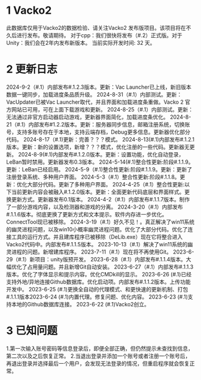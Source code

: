 # 1 Vacko2 
此数据库仅用于Vacko2的数据检验、请关注Vacko2 发布版项目。该项目将在不久后进行发布。敬请期待。
对于cpp：我们很快将发布（#.2）正式版。对于Unity：我们会在2年内发布新版本。
当前实际开发时间: 32 天。

# 2 更新日志
2024-9-2（#.1）内部发布#.1.2.3版本。更新：Vac Launcher已上线，新旧版本数据一键同步，加载进度条品质升级。
2024-8-31（#.1）内部测试。更新：VacUpdater已被Vac Launcher取代，并且界面和加载进度条重做。Vacko 2 官方网站已可用，可在上面下载游戏和更新。
2024-8-25（#.1）内部测试。更新：无法通过非官方启动器启动游戏，更新器界面简化，加载进度条优化。
2024-8-21（#.1）内部发布#1.2.2版本。更新：服务器同步信息，邮箱注册系统，切换账号，支持多账号存在于本地，支持云端存档，Debug更多信息。更新器优化部分代码。
2024-8-17（#.1)更新：完善？？？模式。
2024-8-13(#.1)内部发布#.1.2.1版本。更新：新的设置选项，新增？？？模式，优化注册的一些代码。更新器无更新。
2024-8-9(#.1)内部发布#.1.2.0版本。更新：设置功能，优化自动登录，LeBan暂时禁用。更新器发布0.3版本。
2024-5-14(#.1)整合性更新:阶段#.1.1.9。更新：LeBan已经启用。
2024-5-9（#.1)整合性更新:阶段#.1.1.9。更新：更新了注册登录系统、多种用户界面。
2024-5-3（#.1）整合性更新:阶段#.1.1.8。更新：优化大部分代码。更新了多种用户界面。
2024-4-25（#.1）整合性更新:以下当前更新内容会被融入#.1.2.0版本。更新：全面更新代码底层和界面样式。更换更新方式。更新器发布0.1版本。
2024-4-2（#.1）内部发布#.1.1.7版本。制作了一部分游戏内容，以及检测器和游戏的分离。
2024-3-20（#.1）内部发布#.1.1.6版本。彻底更换了更新方式和文本提示。软件内存进一步优化。ConnectTool现已被移除。
2024-3-19（#.1）好久不见！。真正解决了win11系统的幽灵进程问题，以及win10小概率幽灵进程问题。优化了大部分代码。优化了连接工具的运行方式。并且建库程序已被移除（DeLib.exe）现在它将整合进入Vacko2代码中。内部发布#.1.1.5版本。
2023-10-13（#.1）解决了win11系统的幽灵进程的问题。新增建库程序。
2023-7-11（#.1）现在将不再使用Git。
2023-6-29（#.1）新项目：unity版预开发。
2023-6-28（#.1）内部发布#.1.1.4版本。大幅优化了占用量问题。并且新增Git自动安装。
2023-6-27（#.1）内部发布#.1.1.3版本。优化了字体显示和提示内容。优化CMDkill的显示。
2023-6-26 (#.1)已经支持外地/异地连接Github数据库。优化启动项。内部发布#.1.1.2版本。上传功能开发中。
2023-6-25 (#.1)更换全自动的代理模式、和更快速的更新机制、打包#.1.1.1版本2023-6-24 (#.1)内置代理。修复问题、优化内容。
2023-6-23 (#.1)支持本地的Github数据库连接。
2023-6-22 (#.1)Vacko2创立。

# 3 已知问题
1.第一次输入账号密码等信息登录后，即便全部正确，但仍然提示未查找到信息，第二次以及之后恢复正常。
2.当退出登录并添加一个账号或者注册一个账号后，再退出登录并选择最后一个用户，会发现无法登录的情况，但重启程序就会恢复正常。
